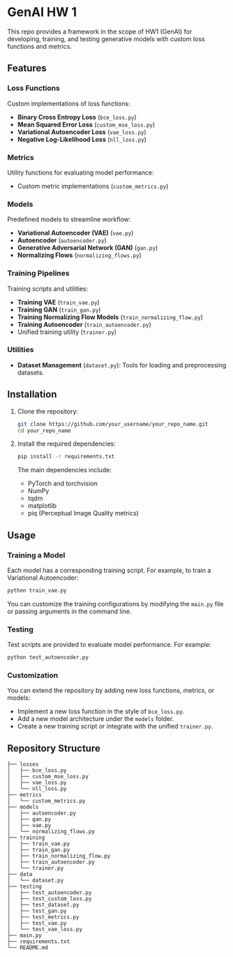 
# GenAI HW 1

This repo provides a framework in the scope of HW1 (GenAI) for developing, training, and testing  generative models with custom loss functions and metrics. 

## Features

### Loss Functions
Custom implementations of loss functions:
- **Binary Cross Entropy Loss** (`bce_loss.py`)
- **Mean Squared Error Loss** (`custom_mse_loss.py`)
- **Variational Autoencoder Loss** (`vae_loss.py`)
- **Negative Log-Likelihood Loss** (`nll_loss.py`)

### Metrics
Utility functions for evaluating model performance:
- Custom metric implementations (`custom_metrics.py`)

### Models
Predefined models to streamline workflow:
- **Variational Autoencoder (VAE)** (`vae.py`)
- **Autoencoder** (`autoencoder.py`)
- **Generative Adversarial Network (GAN)** (`gan.py`)
- **Normalizing Flows** (`normalizing_flows.py`)

### Training Pipelines
Training scripts and utilities:
- **Training VAE** (`train_vae.py`)
- **Training GAN** (`train_gan.py`)
- **Training Normalizing Flow Models** (`train_normalizing_flow.py`)
- **Training Autoencoder** (`train_autoencoder.py`)
- Unified training utility (`trainer.py`)

### Utilities
- **Dataset Management** (`dataset.py`): Tools for loading and preprocessing datasets.

## Installation

1. Clone the repository:
   ```bash
   git clone https://github.com/your_username/your_repo_name.git
   cd your_repo_name
   ```

2. Install the required dependencies:
   ```bash
   pip install -r requirements.txt
   ```
   The main dependencies include:
   - PyTorch and torchvision
   - NumPy
   - tqdm
   - matplotlib
   - piq (Perceptual Image Quality metrics)

## Usage

### Training a Model
Each model has a corresponding training script. For example, to train a Variational Autoencoder:
```bash
python train_vae.py
```

You can customize the training configurations by modifying the `main.py` file or passing arguments in the command line.

### Testing
Test scripts are provided to evaluate model performance. For example:
```bash
python test_autoencoder.py
```

### Customization
You can extend the repository by adding new loss functions, metrics, or models:
- Implement a new loss function in the style of `bce_loss.py`.
- Add a new model architecture under the `models` folder.
- Create a new training script or integrate with the unified `trainer.py`.

## Repository Structure
```
├── losses
│   ├── bce_loss.py
│   ├── custom_mse_loss.py
│   ├── vae_loss.py
│   └── nll_loss.py
├── metrics
│   └── custom_metrics.py
├── models
│   ├── autoencoder.py
│   ├── gan.py
│   ├── vae.py
│   └── normalizing_flows.py
├── training
│   ├── train_vae.py
│   ├── train_gan.py
│   ├── train_normalizing_flow.py
│   ├── train_autoencoder.py
│   └── trainer.py
├── data
│   └── dataset.py
├── testing
│   ├── test_autoencoder.py
│   ├── test_custom_loss.py
│   ├── test_dataset.py
│   ├── test_gan.py
│   ├── test_metrics.py
│   ├── test_vae.py
│   └── test_vae_loss.py
├── main.py
├── requirements.txt
└── README.md
```

